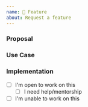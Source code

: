 ```yaml
---
name: 🌟 Feature
about: Request a feature
---
```


### Proposal

<!-- ✏️ Briefly describe the feature you want to be added -->

### Use Case

<!-- ✏️ Describe in more detail the specific use case this feature addresses -->

### Implementation

<!-- 👉 Select one of the provided options -->

- [ ] I'm open to work on this
  - [ ] I need help/mentorship
- [ ] I'm unable to work on this

<!-- ✏️ Briefly describe the feature implementation -->
